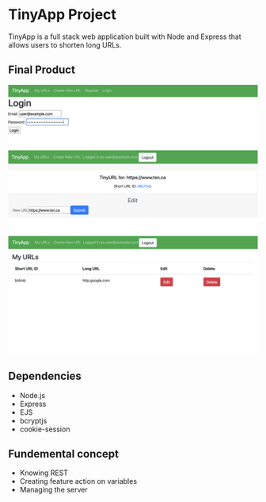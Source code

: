 # TinyApp Project

TinyApp is a full stack web application built with Node and Express that allows users to shorten long URLs.

## Final Product
!["screenshot description"](https://github.com/Xcesion/tinyapp/blob/main/docs/user-login.png?raw=true)
!["screenshot description"](https://github.com/Xcesion/tinyapp/blob/main/docs/url-edit.png?raw=true)
!["screenshot description"](https://github.com/Xcesion/tinyapp/blob/main/docs/user-urls-page.png?raw=true)

## Dependencies

- Node.js
- Express
- EJS
- bcryptjs
- cookie-session

## Fundemental concept

* Knowing REST 
* Creating feature action on variables
* Managing the server 
